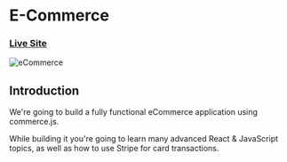 # E-Commerce
### [Live Site](https://commerce-js.netlify.app/)

![eCommerce](https://i.ibb.co/mH9SNNq/Build-an-e-commerce-1.png)


## Introduction

We're going to build a fully functional eCommerce application using commerce.js. 

While building it you're going to learn many advanced React & JavaScript topics, as well as how to use Stripe for card transactions.